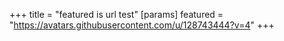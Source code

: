 +++
title = "featured is url test"
[params]
  featured = "https://avatars.githubusercontent.com/u/128743444?v=4"
+++